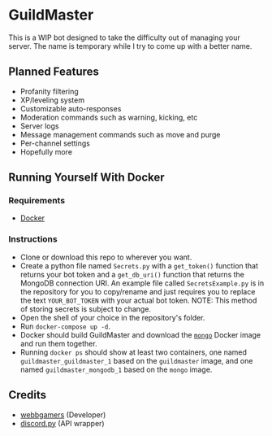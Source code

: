 # GuildMaster
This is a WIP bot designed to take the difficulty out of managing your server. The name is temporary while I try to come up with a better name.

## Planned Features
* Profanity filtering
* XP/leveling system
* Customizable auto-responses
* Moderation commands such as warning, kicking, etc
* Server logs
* Message management commands such as move and purge
* Per-channel settings
* Hopefully more

## Running Yourself With Docker
### Requirements
* [Docker](https://www.docker.com/products/docker-desktop)
### Instructions
* Clone or download this repo to wherever you want.
* Create a python file named `Secrets.py` with a `get_token()` function that returns your bot token and a `get_db_uri()` function that returns the MongoDB connection URI. An example file called `SecretsExample.py` is in the repository for you to copy/rename and just requires you to replace the text `YOUR_BOT_TOKEN` with your actual bot token.
NOTE: This method of storing secrets is subject to change.
* Open the shell of your choice in the repository's folder.
* Run `docker-compose up -d`.
* Docker should build GuildMaster and download the [`mongo`](https://hub.docker.com/_/mongo/) Docker image and run them together.
* Running `docker ps` should show at least two containers, one named `guildmaster_guildmaster_1` based on the `guildmaster` image, and one named `guildmaster_mongodb_1` based on the `mongo` image.

## Credits
* [webbgamers](https://github.com/webbgamers) (Developer)
* [discord.py](https://github.com/Rapptz/discord.py) (API wrapper)
